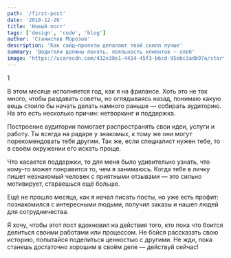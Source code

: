 ```yaml
---
path: '/first-post'
date: '2018-12-26'
title: 'Новый пост'
tags: ['design', 'code', 'blog']
author: 'Станислав Морозов'
description: 'Как сайд–проекты делалают твой скилл лучше'
summary: 'Водители должны понять, лояльность клиентов — хлеб'
image: 'https://ucarecdn.com/432e38e1-4414-45f3-b6cd-95ebc3adb97a/startmyblog2x.jpg'
---
```


<applause-button url="https://mrzv1993.ru/first-post" multiclap="true" style="width: 58px; height: 58px;">1</applause-button >

<p>В этом месяце исполняется год, как я на фрилансе. Хоть это не так много, чтобы раздавать советы, но оглядываясь назад, понимаю какую вещь стоило бы начать делать намного раньше — собирать аудиторию. На это есть несколько причин: нетворкинг и поддержка.</p>
<p>
Построение аудитории помогает распространять свои идеи, услуги и работу. Ты всегда на радаре у знакомых, к тому же они могут порекомендовать тебя другим. Так же, если специалист нужен тебе, то в своём окружении его искать проще.

Что касается поддержки, то для меня было удивительно узнать, что кому-то может понравится то, чем я занимаюсь. Когда тебе в личку пишет незнакомый человек с приятными отзывами — это сильно мотивирует, стараешься ещё больше.

Ещё не прошло месяца, как я начал писать посты, но уже есть профит: познакомился с интересными людьми, получил заказы и нашел людей для сотрудничества.</p>

<p>Я хочу, чтобы этот пост вдохновил на действия того, кто пока что боится делиться своими работами или процессом. Не бойся рассказать свою историю, попытайся поделиться ценностью с другими. Не жди, пока станешь достаточно хорошим в своём деле — действуй сейчас!</p>
